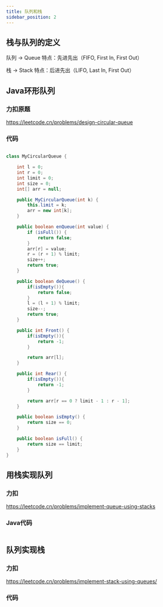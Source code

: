 ```yaml
---
title: 队列和栈
sidebar_position: 2
---
```


## 栈与队列的定义
队列 → Queue
特点：先进先出（FIFO, First In, First Out）

栈 → Stack
特点：后进先出（LIFO, Last In, First Out）

## Java环形队列
### 力扣原题
https://leetcode.cn/problems/design-circular-queue

### 代码
```java

class MyCircularQueue {

    int l = 0;
    int r = 0;
    int limit = 0;
    int size = 0;
    int[] arr = null;

    public MyCircularQueue(int k) {
        this.limit = k;
        arr = new int[k];
    }

    public boolean enQueue(int value) {
        if (isFull()) {
            return false;
        }
        arr[r] = value;
        r = (r + 1) % limit;
        size++;
        return true;
    }

    public boolean deQueue() {
        if(isEmpty()){
            return false;
        }
        l = (l + 1) % limit;
        size--;
        return true;
    }

    public int Front() {
        if(isEmpty()){
            return -1;
        }

        return arr[l];
    }

    public int Rear() {
        if(isEmpty()){
            return -1;
        }

        return arr[r == 0 ? limit - 1 : r - 1];
    }

    public boolean isEmpty() {
        return size == 0;
    }

    public boolean isFull() {
        return size == limit;
    }
}
```

## 用栈实现队列
### 力扣
https://leetcode.cn/problems/implement-queue-using-stacks
### Java代码
```java

```

## 队列实现栈
### 力扣
https://leetcode.cn/problems/implement-stack-using-queues/

### 代码
```java

```
